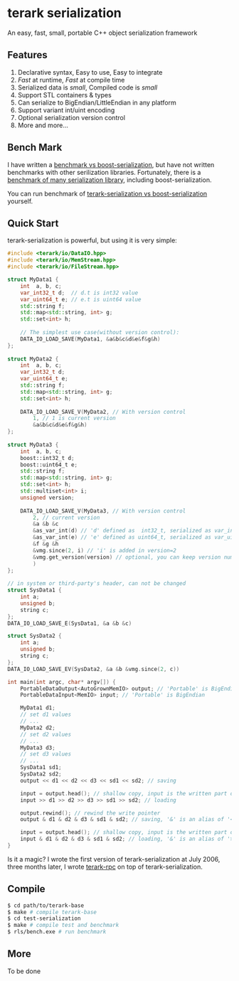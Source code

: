 # terark serialization

An easy, fast, small, portable C++ object serialization framework

## Features
  1. Declarative syntax, Easy to use, Easy to integrate
  1. *Fast* at runtime, *Fast* at compile time
  1. Serialized data is *small*, Compiled code is *small*
  1. Support STL containers & types
  1. Can serialize to BigEndian/LittleEndian in any platform
  1. Support variant int/uint encoding
  1. Optional serialization version control
  1. More and more...

## Bench Mark
I have written a [benchmark vs boost-serialization](http://nark.cc/p/?p=65), but have not written benchmarks with other serilization libraries.
Fortunately, there is a [benchmark of many serialization library](https://github.com/thekvs/cpp-serializers), including boost-serialization.

You can run benchmark of [terark-serialization vs boost-serialization](#compile) yourself.

## Quick Start

terark-serialization is powerful, but using it is very simple:

```c++
#include <terark/io/DataIO.hpp>
#include <terark/io/MemStream.hpp>
#include <terark/io/FileStream.hpp>

struct MyData1 {
    int  a, b, c;
    var_int32_t d;  // d.t is int32 value
    var_uint64_t e; // e.t is uint64 value
    std::string f;
    std::map<std::string, int> g;
    std::set<int> h;
 
	// The simplest use case(without version control):
    DATA_IO_LOAD_SAVE(MyData1, &a&b&c&d&e&f&g&h)
};
 
struct MyData2 {
    int  a, b, c;
    var_int32_t d;
    var_uint64_t e;
    std::string f;
    std::map<std::string, int> g;
    std::set<int> h;
 
    DATA_IO_LOAD_SAVE_V(MyData2, // With version control
        1, // 1 is current version
        &a&b&c&d&e&f&g&h)
};
 
struct MyData3 {
    int  a, b, c;
    boost::int32_t d;
    boost::uint64_t e;
    std::string f;
    std::map<std::string, int> g;
    std::set<int> h;
    std::multiset<int> i;
    unsigned version;
 
    DATA_IO_LOAD_SAVE_V(MyData3, // With version control
        2, // current version
        &a &b &c
        &as_var_int(d) // 'd' defined as  int32_t, serialized as var_int32_t
        &as_var_int(e) // 'e' defined as uint64_t, serialized as var_uint64_t
        &f &g &h
        &vmg.since(2, i) // 'i' is added in version=2
        &vmg.get_version(version) // optional, you can keep version number for latter use
        )
};
 
// in system or third-party's header, can not be changed
struct SysData1 {
    int a;
    unsigned b;
    string c;
};
DATA_IO_LOAD_SAVE_E(SysData1, &a &b &c)

struct SysData2 {
    int a;
    unsigned b;
    string c;
};
DATA_IO_LOAD_SAVE_EV(SysData2, &a &b &vmg.since(2, c))

int main(int argc, char* argv[]) {
    PortableDataOutput<AutoGrownMemIO> output; // 'Portable' is BigEndian
    PortableDataInput<MemIO> input; // 'Portable' is BigEndian

    MyData1 d1;
    // set d1 values
    // ...
    MyData2 d2;
    // set d2 values
    // ...
    MyData3 d3;
    // set d3 values
    // ...
    SysData1 sd1;
    SysData2 sd2;
    output << d1 << d2 << d3 << sd1 << sd2; // saving

    input = output.head(); // shallow copy, input is the written part of output
    input >> d1 >> d2 >> d3 >> sd1 >> sd2; // loading

    output.rewind(); // rewind the write pointer
    output & d1 & d2 & d3 & sd1 & sd2; // saving, '&' is an alias of '<<'

    input = output.head(); // shallow copy, input is the written part of output 
    input & d1 & d2 & d3 & sd1 & sd2; // loading, '&' is an alias of '>>'
}
```
Is it a magic? I wrote the first version of terark-serialization at July 2006, three months later, I wrote [terark-rpc](https://github.com/terark/terark-rpc) on top of terark-serialization.

## Compile
```bash
$ cd path/to/terark-base
$ make # compile terark-base
$ cd test-serialization
$ make # compile test and benchmark
$ rls/bench.exe # run benchmark
```

## More

To be done


